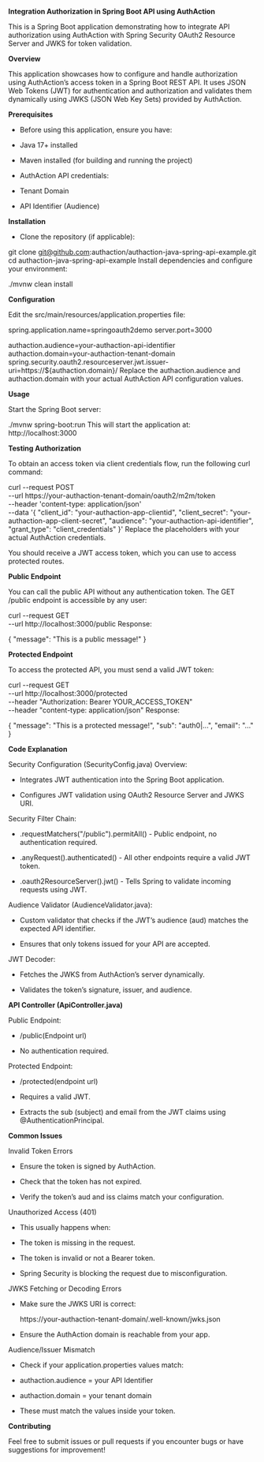 
**Integration Authorization in Spring Boot API using AuthAction**

This is a Spring Boot application demonstrating how to integrate API authorization using AuthAction with Spring Security OAuth2 Resource Server and JWKS for token validation.

**Overview**

This application showcases how to configure and handle authorization using AuthAction’s access token in a Spring Boot REST API.
It uses JSON Web Tokens (JWT) for authentication and authorization and validates them dynamically using JWKS (JSON Web Key Sets) provided by AuthAction.

**Prerequisites**

- Before using this application, ensure you have:

- Java 17+ installed

- Maven installed (for building and running the project)

- AuthAction API credentials:

- Tenant Domain

- API Identifier (Audience)
  

**Installation**

- Clone the repository (if applicable):

git clone git@github.com:authaction/authaction-java-spring-api-example.git
cd authaction-java-spring-api-example
Install dependencies and configure your environment:

./mvnw clean install


**Configuration**

Edit the src/main/resources/application.properties file:

spring.application.name=springoauth2demo
server.port=3000

authaction.audience=your-authaction-api-identifier
authaction.domain=your-authaction-tenant-domain
spring.security.oauth2.resourceserver.jwt.issuer-uri=https://${authaction.domain}/
Replace the authaction.audience and authaction.domain with your actual AuthAction API configuration values.


**Usage**

Start the Spring Boot server:

./mvnw spring-boot:run
This will start the application at:
http://localhost:3000


**Testing Authorization**

To obtain an access token via client credentials flow, run the following curl command:

curl --request POST \
  --url https://your-authaction-tenant-domain/oauth2/m2m/token \
  --header 'content-type: application/json' \
  --data '{
    "client_id": "your-authaction-app-clientid",
    "client_secret": "your-authaction-app-client-secret",
    "audience": "your-authaction-api-identifier",
    "grant_type": "client_credentials"
  }'
Replace the placeholders with your actual AuthAction credentials.

You should receive a JWT access token, which you can use to access protected routes.


**Public Endpoint**

You can call the public API without any authentication token.
The GET /public endpoint is accessible by any user:

curl --request GET \
  --url http://localhost:3000/public
Response:

{
  "message": "This is a public message!"
}

**Protected Endpoint**

To access the protected API, you must send a valid JWT token:


curl --request GET \
  --url http://localhost:3000/protected \
  --header "Authorization: Bearer YOUR_ACCESS_TOKEN" \
  --header "content-type: application/json"
Response:


{
  "message": "This is a protected message!",
  "sub": "auth0|...",
  "email": "..."
}


**Code Explanation**

Security Configuration (SecurityConfig.java)
Overview:

- Integrates JWT authentication into the Spring Boot application.

- Configures JWT validation using OAuth2 Resource Server and JWKS URI.

Security Filter Chain:

- .requestMatchers("/public").permitAll() - Public endpoint, no authentication required.

- .anyRequest().authenticated() - All other endpoints require a valid JWT token.

- .oauth2ResourceServer().jwt() - Tells Spring to validate incoming requests using JWT.

Audience Validator (AudienceValidator.java):

- Custom validator that checks if the JWT’s audience (aud) matches the expected API identifier.

- Ensures that only tokens issued for your API are accepted.

JWT Decoder:

- Fetches the JWKS from AuthAction’s server dynamically.

- Validates the token’s signature, issuer, and audience.

**API Controller (ApiController.java)**

Public Endpoint:

- /public(Endpoint url)

- No authentication required.

Protected Endpoint:

- /protected(endpoint url)

- Requires a valid JWT.

- Extracts the sub (subject) and email from the JWT claims using @AuthenticationPrincipal.

**Common Issues**

Invalid Token Errors
- Ensure the token is signed by AuthAction.

- Check that the token has not expired.

- Verify the token’s aud and iss claims match your configuration.

Unauthorized Access (401)
- This usually happens when:

- The token is missing in the request.

- The token is invalid or not a Bearer token.

- Spring Security is blocking the request due to misconfiguration.

JWKS Fetching or Decoding Errors
- Make sure the JWKS URI is correct:


  https://your-authaction-tenant-domain/.well-known/jwks.json
- Ensure the AuthAction domain is reachable from your app.



Audience/Issuer Mismatch
- Check if your application.properties values match:

- authaction.audience = your API Identifier

- authaction.domain = your tenant domain

- These must match the values inside your token.

**Contributing**

Feel free to submit issues or pull requests if you encounter bugs or have suggestions for improvement!

